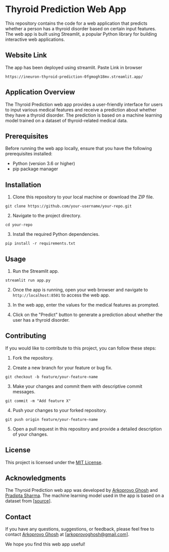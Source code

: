 # Thyroid Prediction Web App

This repository contains the code for a web application that predicts whether a person has a thyroid disorder based on certain input features. The web app is built using Streamlit, a popular Python library for building interactive web applications.

## Website Link

The app has been deployed using streamlit. 
Paste Link in browser
```
https://ineuron-thyroid-prediction-0fgmogh18mv.streamlit.app/
```


## Application Overview

The Thyroid Prediction web app provides a user-friendly interface for users to input various medical features and receive a prediction about whether they have a thyroid disorder. The prediction is based on a machine learning model trained on a dataset of thyroid-related medical data.

## Prerequisites

Before running the web app locally, ensure that you have the following prerequisites installed:

- Python (version 3.6 or higher)
- pip package manager

## Installation

1. Clone this repository to your local machine or download the ZIP file.

```
git clone https://github.com/your-username/your-repo.git
```

2. Navigate to the project directory.

```
cd your-repo
```

3. Install the required Python dependencies.

```
pip install -r requirements.txt
```

## Usage

1. Run the Streamlit app.

```
streamlit run app.py
```

2. Once the app is running, open your web browser and navigate to `http://localhost:8501` to access the web app.

3. In the web app, enter the values for the medical features as prompted.

4. Click on the "Predict" button to generate a prediction about whether the user has a thyroid disorder.

## Contributing

If you would like to contribute to this project, you can follow these steps:

1. Fork the repository.

2. Create a new branch for your feature or bug fix.

```
git checkout -b feature/your-feature-name
```

3. Make your changes and commit them with descriptive commit messages.

```
git commit -m "Add feature X"
```

4. Push your changes to your forked repository.

```
git push origin feature/your-feature-name
```

5. Open a pull request in this repository and provide a detailed description of your changes.

## License

This project is licensed under the [MIT License](LICENSE).

## Acknowledgments

The Thyroid Prediction web app was developed by [Arkoprovo Ghosh](https://www.linkedin.com/in/arkoprovo-ghosh-36137a206/) and [Pradipta Sharma](https://www.linkedin.com/in/pradipta-sharma-0293b8213/). The machine learning model used in the app is based on a dataset from [[source](https://archive.ics.uci.edu/dataset/102/thyroid+disease)].

## Contact

If you have any questions, suggestions, or feedback, please feel free to contact [Arkoprovo Ghosh](https://www.linkedin.com/in/arkoprovo-ghosh-36137a206/) at [arkoprovoghosh@gmail.com].

We hope you find this web app useful!
